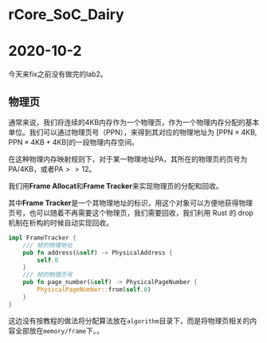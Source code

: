 # rCore_SoC_Dairy

# 2020-10-2

今天来fix之前没有做完的lab2。


## 物理页

通常来说，我们将连续的4KB内存作为一个物理页，作为一个物理内存分配的基本单位。我们可以通过物理页号（PPN），来得到其对应的物理地址为 $[\text{PPN} \times 4\text{KB}, \text{PPN} \times 4\text{KB} + 4\text{KB}]$的一段物理内存空间。

在这种物理内存映射规则下，对于某一物理地址$\text{PA}$，其所在的物理页的页号为$\text{PA} / 4\text{KB}$，或者$\text{PA} >> 12$。

我们用**Frame Allocat**和**Frame Tracker**来实现物理页的分配和回收。

其中**Frame Tracker**是一个其物理地址的标识，用这个对象可以方便地获得物理页号，也可以随着不再需要这个物理页，我们需要回收，我们利用 Rust 的 drop 机制在析构的时候自动实现回收。

```rust
impl FrameTracker {
    /// 帧的物理地址
    pub fn address(&self) -> PhysicalAddress {
        self.0
    }
    /// 帧的物理页号
    pub fn page_number(&self) -> PhysicalPageNumber {
        PhysicalPageNumber::from(self.0)
    }
}
```

这边没有按教程的做法将分配算法放在`algorithm`目录下，而是将物理页相关的内容全部放在`memory/frame`下。。



